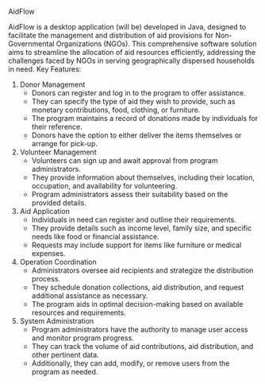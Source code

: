AidFlow

AidFlow is a desktop application (will be) developed in Java, designed to facilitate the management and distribution of aid provisions for Non-Governmental Organizations (NGOs). This comprehensive software solution aims to streamline the allocation of aid resources efficiently, addressing the challenges faced by NGOs in serving geographically dispersed households in need.
Key Features:
1. Donor Management
    * Donors can register and log in to the program to offer assistance.
    * They can specify the type of aid they wish to provide, such as monetary contributions, food, clothing, or furniture.
    * The program maintains a record of donations made by individuals for their reference.
    * Donors have the option to either deliver the items themselves or arrange for pick-up.
2. Volunteer Management
    * Volunteers can sign up and await approval from program administrators.
    * They provide information about themselves, including their location, occupation, and availability for volunteering.
    * Program administrators assess their suitability based on the provided details.
3. Aid Application
    * Individuals in need can register and outline their requirements.
    * They provide details such as income level, family size, and specific needs like food or financial assistance.
    * Requests may include support for items like furniture or medical expenses.
4. Operation Coordination
    * Administrators oversee aid recipients and strategize the distribution process.
    * They schedule donation collections, aid distribution, and request additional assistance as necessary.
    * The program aids in optimal decision-making based on available resources and requirements.
5. System Administration
    * Program administrators have the authority to manage user access and monitor program progress.
    * They can track the volume of aid contributions, aid distribution, and other pertinent data.
    * Additionally, they can add, modify, or remove users from the program as needed.
